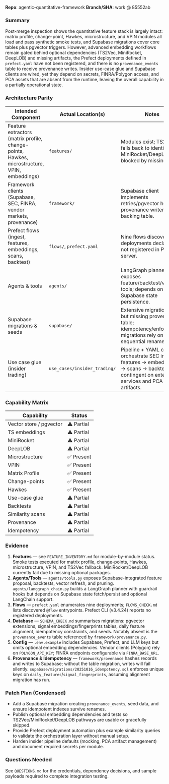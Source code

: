 **Repo**: agentic-quantitative-framework
**Branch/SHA**: work @ 85552ab

### Summary
Post-merge inspection shows the quantitative feature stack is largely intact: matrix profile, change-point, Hawkes, microstructure, and VPIN modules all load and pass synthetic smoke tests, and Supabase migrations cover core tables plus pgvector triggers. However, advanced embedding workflows remain gated behind optional dependencies (TS2Vec, MiniRocket, DeepLOB) and missing artifacts, the Prefect deployments defined in `prefect.yaml` have not been registered, and there is no `provenance_events` table to receive provenance writes. Insider use-case glue and Supabase clients are wired, yet they depend on secrets, FINRA/Polygon access, and PCA assets that are absent from the runtime, leaving the overall capability in a partially operational state.

### Architecture Parity
| Intended Component | Actual Location(s) | Notes |
| --- | --- | --- |
| Feature extractors (matrix profile, change-points, Hawkes, microstructure, VPIN, embeddings) | `features/` | Modules exist; TS2Vec falls back to identity, MiniRocket/DeepLOB blocked by missing deps. |
| Framework clients (Supabase, SEC, FINRA, vendor markets, provenance) | `framework/` | Supabase client implements retries/pgvector helpers; provenance writer lacks backing table. |
| Prefect flows (ingest, features, embeddings, scans, backtest) | `flows/`, `prefect.yaml` | Nine flows discovered; deployments declared but not registered in Prefect server. |
| Agents & tools | `agents/` | LangGraph planner exposes feature/backtest/vector tools; depends on Supabase state persistence. |
| Supabase migrations & seeds | `supabase/` | Extensive migration chain, but missing provenance table; idempotency/enforcement migrations rely on sequential renames. |
| Use case glue (insider trading) | `use_cases/insider_trading/` | Pipeline + YAML config orchestrate SEC ingest → features → embeddings → scans → backtest, contingent on external services and PCA artifacts. |

### Capability Matrix
| Capability | Status |
| --- | --- |
| Vector store / pgvector | ⚠️ Partial |
| TS embeddings | ⚠️ Partial |
| MiniRocket | ⚠️ Partial |
| DeepLOB | ⚠️ Partial |
| Microstructure | ✅ Present |
| VPIN | ✅ Present |
| Matrix Profile | ✅ Present |
| Change-points | ✅ Present |
| Hawkes | ✅ Present |
| Use-case glue | ⚠️ Partial |
| Backtests | ⚠️ Partial |
| Similarity scans | ⚠️ Partial |
| Provenance | ⚠️ Partial |
| Idempotency | ⚠️ Partial |

### Evidence
1. **Features** — see `FEATURE_INVENTORY.md` for module-by-module status. Smoke tests executed for matrix profile, change-points, Hawkes, microstructure, VPIN, and TS2Vec fallback. MiniRocket/DeepLOB currently fail due to missing optional packages.
2. **Agents/Tools** — `agents/tools.py` exposes Supabase-integrated feature proposal, backtests, vector refresh, and pruning. `agents/langgraph_chain.py` builds a LangGraph planner with guardrail hooks but depends on Supabase state fetch/persist and optional LangChain support.
3. **Flows** — `prefect.yaml` enumerates nine deployments; `FLOWS_CHECK.md` lists discovered `@flow` entrypoints. Prefect CLI (v3.4.24) reports no registered deployments.
4. **Database** — `SCHEMA_CHECK.md` summarises migrations: pgvector extensions, signal embeddings/fingerprints tables, daily feature alignment, idempotency constraints, and seeds. Notably absent is the `provenance_events` table referenced by `framework/provenance.py`.
5. **Config** — `.env.example` includes Supabase, Prefect, and LLM keys but omits optional embedding dependencies. Vendor clients (Polygon) rely on `POLYGON_API_KEY`; FINRA endpoints configurable via `FINRA_BASE_URL`.
6. **Provenance & Idempotency** — `framework/provenance` hashes records and writes to Supabase; without the table migration, writes will fail silently. `supabase/migrations/20251016_idempotency.sql` enforces unique keys on `daily_features`/`signal_fingerprints`, assuming alignment migration has run.

### Patch Plan (Condensed)
- Add a Supabase migration creating `provenance_events`, seed data, and ensure idempotent indexes survive renames.
- Publish optional embedding dependencies and tests so TS2Vec/MiniRocket/DeepLOB pathways are usable or gracefully skipped.
- Provide Prefect deployment automation plus example similarity queries to validate the orchestration layer without manual setup.
- Harden insider pipeline defaults (mocking, PCA artifact management) and document required secrets per module.

### Questions Needed
See `QUESTIONS.md` for the credentials, dependency decisions, and sample payloads required to complete integration testing.

